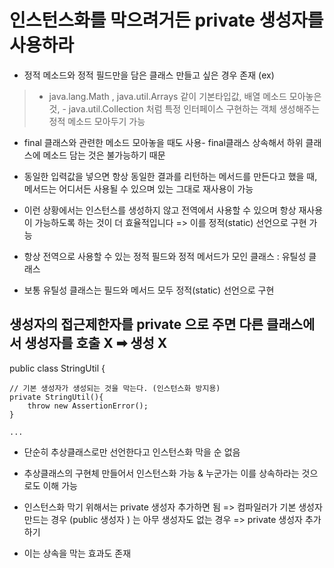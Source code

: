 
# 인스턴스화를 막으려거든 private 생성자를 사용하라

- 정적 메소드와 정적 필드만을 담은 클래스 만들고 싶은 경우 존재
(ex)
> - java.lang.Math , java.util.Arrays 같이 기본타입값, 배열 메소드 모아놓은 것, - java.util.Collection 처럼 특정 인터페이스 구현하는 객체 생성해주는 정적 메소드 모아두기 가능
- final 클래스와 관련한 메소드 모아놓을 때도 사용- final클래스 상속해서 하위 클래스에 메소드 담는 것은 불가능하기 때문



- 동일한 입력값을 넣으면 항상 동일한 결과를 리턴하는 메서드를 만든다고 했을 때, 메서드는 어디서든 사용될 수 있으며 있는 그대로 재사용이 가능
- 이런 상황에서는 인스턴스를 생성하지 않고 전역에서 사용할 수 있으며 항상 재사용이 가능하도록 하는 것이 더 효율적입니다 => 이를 정적(static) 선언으로 구현 가능

- 항상 전역으로 사용할 수 있는 정적 필드와 정적 메서드가 모인 클래스 : 유틸성 클래스
- 보통 유틸성 클래스는 필드와 메서드 모두 정적(static) 선언으로 구현

## 생성자의 접근제한자를 private 으로 주면 다른 클래스에서 생성자를 호출 X ➡ 생성 X

public class StringUtil {

	// 기본 생성자가 생성되는 것을 막는다. (인스턴스화 방지용)
	private StringUtil(){
		throw new AssertionError();
	}

	...

- 단순히 추상클래스로만 선언한다고 인스턴스화 막을 순 없음
- 추상클래스의 구현체 만들어서 인스턴스화 가능 & 누군가는 이를 상속하라는 것으로도 이해 가능
- 인스턴스화 막기 위해서는 private 생성자 추가하면 됨 
=> 컴파일러가 기본 생성자 만드는 경우 (public 생성자 ) 는 아무 생성자도 없는 경우 => private 생성자 추가하기 

- 이는 상속을 막는 효과도 존재 
